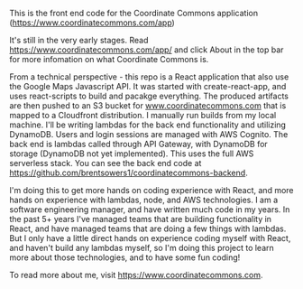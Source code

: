 This is the front end code for the Coordinate Commons application (https://www.coordinatecommons.com/app)

It's still in the very early stages. Read https://www.coordinatecommons.com/app/ and click About in the top bar for more infomation on what Coordinate Commons is.

From a technical perspective - this repo is a React application that also use the Google Maps Javascript API. It was started with create-react-app, and uses react-scripts to build and pacakge everything. The produced artifacts are then pushed to an S3 bucket for www.coordinatecommons.com that is mapped to a Cloudfront distribution. I manually run builds from my local machine. I'll be writing lambdas for the back end functionality and utilizing DynamoDB. Users and login sessions are managed with AWS Cognito. The back end is lambdas called through API Gateway, with DynamoDB for storage (DynamoDB not yet implemented). This uses the full AWS serverless stack. You can see the back end code at https://github.com/brentsowers1/coordinatecommons-backend.

I'm doing this to get more hands on coding experience with React, and more hands on experience with lambdas, node, and AWS technologies. I am a software engineering manager, and have written much code in my years. In the past 5+ years I've managed teams that are building functionality in React, and have managed teams that are doing a few things with lambdas. But I only have a little direct hands on experience coding myself with React, and haven't build any lambdas myself, so I'm doing this project to learn more about those technologies, and to have some fun coding! 

To read more about me, visit https://www.coordinatecommons.com.
